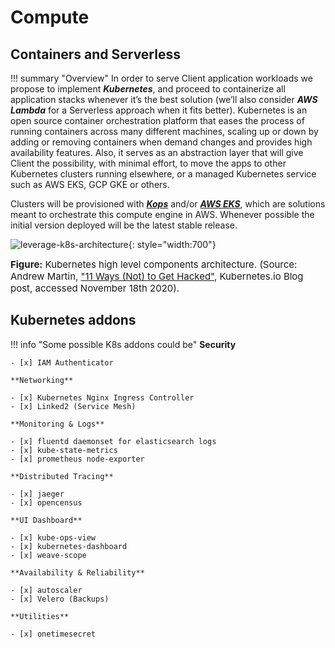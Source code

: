 # Compute

## Containers and Serverless

!!! summary "Overview"
    In order to serve Client application workloads we propose to implement **_Kubernetes_**, and proceed to containerize all
    application stacks whenever it’s the best solution (we’ll also consider **_AWS Lambda_** for a Serverless approach when
    it fits better). Kubernetes is an open source container orchestration platform that eases the process of running
    containers across many different machines, scaling up or down by adding or removing containers when demand changes
    and provides high availability features. Also, it serves as an abstraction layer that will give Client the
    possibility, with minimal effort, to move the apps to other Kubernetes clusters running elsewhere, or a managed
    Kubernetes service such as AWS EKS, GCP GKE or others.

Clusters will be provisioned with [**_Kops_**](https://github.com/kubernetes/kops) and/or
[**_AWS EKS_**](https://aws.amazon.com/eks/), which are solutions meant to orchestrate this
 compute engine in AWS. Whenever possible the initial version deployed will be the latest stable release.

![leverage-k8s-architecture](../../../../assets/images/diagrams/k8s-architecture.png "Leverage"){: style="width:700"}

<figcaption style="font-size:15px">
<b>Figure:</b> Kubernetes high level components architecture.
(Source: Andrew Martin, 
<a href="https://kubernetes.io/blog/2018/07/18/11-ways-not-to-get-hacked">
"11 Ways (Not) to Get Hacked"</a>,
Kubernetes.io Blog post, accessed November 18th 2020).
</figcaption>

## Kubernetes addons 

!!! info "Some possible K8s addons could be"
    **Security**
        
    - [x] IAM Authenticator

    **Networking**
        
    - [x] Kubernetes Nginx Ingress Controller
    - [x] Linked2 (Service Mesh)
    
    **Monitoring & Logs** 
      
    - [x] fluentd daemonset for elasticsearch logs
    - [x] kube-state-metrics
    - [x] prometheus node-exporter
    
    **Distributed Tracing**
        
    - [x] jaeger
    - [x] opencensus
    
    **UI Dashboard** 
        
    - [x] kube-ops-view
    - [x] kubernetes-dashboard
    - [x] weave-scope
    
    **Availability & Reliability**
        
    - [x] autoscaler
    - [x] Velero (Backups)
    
    **Utilities** 
        
    - [x] onetimesecret 

